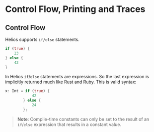 # Control Flow, Printing and Traces

## Control Flow

Helios supports `if/else` statements.

```rust
if (true) {
    23
} else {
    42
}
```

In Helios `if`/`else` statements are expressions.
So the last expression is implicitly returned much like Rust and Ruby.
This is valid syntax:

```rust
x: Int = if (true) {
            42
        } else {
            24
        };
```

> **Note**: Compile-time constants can only be set to the result of an `if`/`else` expression 
>that results in a constant value.
